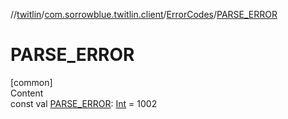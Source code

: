 //[twitlin](../../index.md)/[com.sorrowblue.twitlin.client](../index.md)/[ErrorCodes](index.md)/[PARSE_ERROR](-p-a-r-s-e_-e-r-r-o-r.md)



# PARSE_ERROR  
[common]  
Content  
const val [PARSE_ERROR](-p-a-r-s-e_-e-r-r-o-r.md): [Int](https://kotlinlang.org/api/latest/jvm/stdlib/kotlin/-int/index.html) = 1002  



